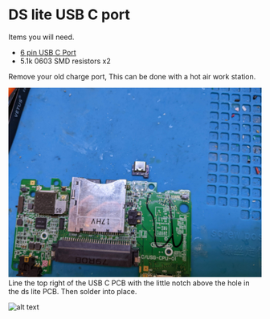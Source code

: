 # DS lite USB C port

Items you will need.
  * [6 pin USB C Port](https://www.aliexpress.com/item/32966491026.html?spm=a2g0o.productlist.0.0.40682b02dGnW8h&algo_pvid=d52f6c09-77d8-4ea5-9f91-3c1a38f8a389&algo_exp_id=d52f6c09-77d8-4ea5-9f91-3c1a38f8a389-0&pdp_ext_f=%7B%22sku_id%22%3A%2266546029161%22%7D&pdp_npi=2%40dis%21GBP%21%210.47%210.47%21%211.97%21%21%402100bdd716543375023874249e4539%2166546029161%21sea)
  * 5.1k 0603 SMD resistors x2

Remove your old charge port, This can be done with a hot air work station.

![alt text](https://github.com/facelesstech/ds_lite_usb_c_port/blob/main/PXL_20220602_134702559.jpg?raw=true)
Line the top right of the USB C PCB with the little notch above the hole in the ds lite PCB. Then solder into place.

![alt text](https://github.com/facelesstech/ds_lite_usb_c_port/blob/main/PXL_20220602_134710549.MP.jpg?raw=true)
